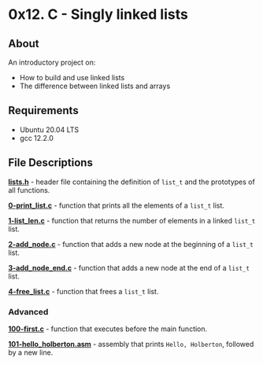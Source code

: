 # 0x12. C - Singly linked lists
## About
An introductory project on:
- How to build and use linked lists
- The difference between linked lists and arrays
## Requirements
- Ubuntu 20.04 LTS
- gcc 12.2.0
## File Descriptions
**[lists.h](lists.h)** - header file containing the definition of `list_t` and the prototypes of all functions.

**[0-print_list.c](0-print_list.c)** - function that prints all the elements of a `list_t` list.

**[1-list_len.c](1-list_len.c)** - function that returns the number of elements in a linked `list_t` list.

**[2-add_node.c](2-add_node.c)** - function that adds a new node at the beginning of a `list_t` list.

**[3-add_node_end.c](3-add_node_end.c)** - function that adds a new node at the end of a `list_t` list.

**[4-free_list.c](4-free_list.c)** - function that frees a `list_t` list.

### Advanced
**[100-first.c](100-first.c)** - function that executes before the main function.

**[101-hello_holberton.asm](101-hello_holberton.asm)** - assembly that prints `Hello, Holberton`, followed by a new line.
